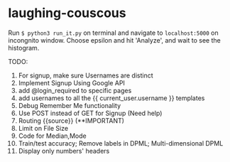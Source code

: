 # laughing-couscous

Run ```$ python3 run_it.py```  on terminal and navigate to ```localhost:5000``` on incongnito window. Choose epsilon and hit 'Analyze', and wait to see the histogram.

TODO:
1. For signup, make sure Usernames are distinct
2. Implement Signup Using Google API
3. add @login_required to specific pages
4. add usernames to all the {{ current_user.username }} templates
5. Debug Remember Me functionality
6. Use POST instead of GET for Signup (Need help)
7. Routing {{source}} (**IMPORTANT)
8. Limit on File Size
9. Code for Median,Mode
10. Train/test accuracy; Remove labels in DPML; Multi-dimensional DPML
11. Display only numbers' headers 
